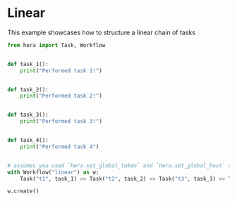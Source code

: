 # Linear

This example showcases how to structure a linear chain of tasks

```python
from hera import Task, Workflow


def task_1():
    print("Performed task 1!")


def task_2():
    print("Performed task 2!")


def task_3():
    print("Performed task 3!")


def task_4():
    print("Performed task 4")


# assumes you used `hera.set_global_token` and `hera.set_global_host` so that the workflow can be submitted
with Workflow("linear") as w:
    Task("t1", task_1) >> Task("t2", task_2) >> Task("t3", task_3) >> Task("t4", task_4)

w.create()
```
